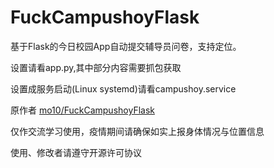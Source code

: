 # FuckCampushoyFlask
 基于Flask的今日校园App自动提交辅导员问卷，支持定位。

设置请看app.py,其中部分内容需要抓包获取

设置成服务启动(Linux systemd)请看campushoy.service

原作者 [mo10/FuckCampushoyFlask](https://github.com/mo10/FuckCampushoyFlask)

仅作交流学习使用，疫情期间请确保如实上报身体情况与位置信息

使用、修改者请遵守开源许可协议
